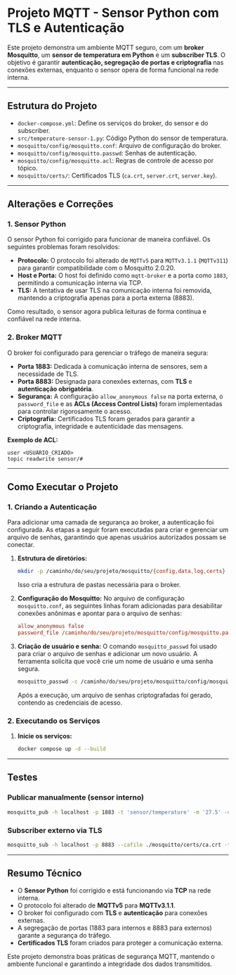 # Projeto MQTT - Sensor Python com TLS e Autenticação

Este projeto demonstra um ambiente MQTT seguro, com um **broker Mosquitto**, um **sensor de temperatura em Python** e um **subscriber TLS**. O objetivo é garantir **autenticação, segregação de portas e criptografia** nas conexões externas, enquanto o sensor opera de forma funcional na rede interna.

---

## Estrutura do Projeto

-   `docker-compose.yml`: Define os serviços do broker, do sensor e do subscriber.
-   `src/temperature-sensor-1.py`: Código Python do sensor de temperatura.
-   `mosquitto/config/mosquitto.conf`: Arquivo de configuração do broker.
-   `mosquitto/config/mosquitto.passwd`: Senhas de autenticação.
-   `mosquitto/config/mosquitto.acl`: Regras de controle de acesso por tópico.
-   `mosquitto/certs/`: Certificados TLS (`ca.crt`, `server.crt`, `server.key`).

---

## Alterações e Correções

### 1. Sensor Python

O sensor Python foi corrigido para funcionar de maneira confiável. Os seguintes problemas foram resolvidos:

-   **Protocolo:** O protocolo foi alterado de `MQTTv5` para `MQTTv3.1.1` (`MQTTv311`) para garantir compatibilidade com o Mosquitto 2.0.20.
-   **Host e Porta:** O host foi definido como `mqtt-broker` e a porta como `1883`, permitindo a comunicação interna via TCP.
-   **TLS:** A tentativa de usar TLS na comunicação interna foi removida, mantendo a criptografia apenas para a porta externa (8883).

Como resultado, o sensor agora publica leituras de forma contínua e confiável na rede interna.

### 2. Broker MQTT

O broker foi configurado para gerenciar o tráfego de maneira segura:

-   **Porta 1883:** Dedicada à comunicação interna de sensores, sem a necessidade de TLS.
-   **Porta 8883:** Designada para conexões externas, com **TLS** e **autenticação obrigatória**.
-   **Segurança:** A configuração `allow_anonymous false` na porta externa, o `password_file` e as **ACLs (Access Control Lists)** foram implementadas para controlar rigorosamente o acesso.
-   **Criptografia:** Certificados TLS foram gerados para garantir a criptografia, integridade e autenticidade das mensagens.

**Exemplo de ACL:**

```text
user <USUÁRIO_CRIADO>
topic readwrite sensor/#
````

-----

## Como Executar o Projeto

### 1\. Criando a Autenticação

Para adicionar uma camada de segurança ao broker, a autenticação foi configurada. As etapas a seguir foram executadas para criar e gerenciar um arquivo de senhas, garantindo que apenas usuários autorizados possam se conectar.

1.  **Estrutura de diretórios:**

    ```bash
    mkdir -p /caminho/do/seu/projeto/mosquitto/{config,data,log,certs}
    ```

    Isso cria a estrutura de pastas necessária para o broker.

2.  **Configuração do Mosquitto:**
    No arquivo de configuração `mosquitto.conf`, as seguintes linhas foram adicionadas para desabilitar conexões anônimas e apontar para o arquivo de senhas:

    ```ini
    allow_anonymous false
    password_file /caminho/do/seu/projeto/mosquitto/config/mosquitto.passwd
    ```

3.  **Criação de usuário e senha:**
    O comando `mosquitto_passwd` foi usado para criar o arquivo de senhas e adicionar um novo usuário. A ferramenta solicita que você crie um nome de usuário e uma senha segura.

    ```bash
    mosquitto_passwd -c /caminho/do/seu/projeto/mosquitto/config/mosquitto.passwd <seu_usuario>
    ```

    Após a execução, um arquivo de senhas criptografadas foi gerado, contendo as credenciais de acesso.

### 2\. Executando os Serviços

1.  **Inicie os serviços:**
    ```bash
    docker compose up -d --build
    ```

-----

## Testes

### Publicar manualmente (sensor interno)

```bash
mosquitto_pub -h localhost -p 1883 -t 'sensor/temperature' -m '27.5' -d
```

### Subscriber externo via TLS

```bash
mosquitto_sub -h localhost -p 8883 --cafile ./mosquitto/certs/ca.crt -t 'sensor/#' -v --tls-version tlsv1.2 -u <USUÁRIO_CRIADO> -P <SENHA> -d
```

-----

## Resumo Técnico

  - O **Sensor Python** foi corrigido e está funcionando via **TCP** na rede interna.
  - O protocolo foi alterado de **MQTTv5** para **MQTTv3.1.1**.
  - O broker foi configurado com **TLS** e **autenticação** para conexões externas.
  - A segregação de portas (1883 para internos e 8883 para externos) garante a segurança do tráfego.
  - **Certificados TLS** foram criados para proteger a comunicação externa.

Este projeto demonstra boas práticas de segurança MQTT, mantendo o ambiente funcional e garantindo a integridade dos dados transmitidos.

```
```
